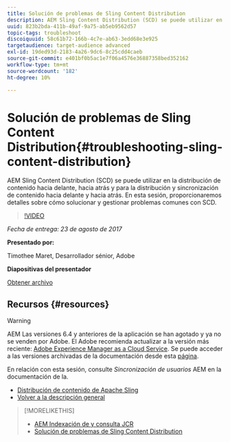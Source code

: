 ```yaml
---
title: Solución de problemas de Sling Content Distribution
description: AEM Sling Content Distribution (SCD) se puede utilizar en la distribución de contenido hacia delante, hacia atrás y para la distribución y sincronización de contenido hacia delante y hacia atrás. En esta sesión, proporcionaremos detalles sobre cómo solucionar y gestionar problemas comunes con SCD.
uuid: 823b2bda-411b-49af-9a75-ab5eb9562d57
topic-tags: troubleshoot
discoiquuid: 58c61b72-166b-4c7e-ab63-3edd68e3e925
targetaudience: target-audience advanced
exl-id: 19ded93d-2183-4a26-9dc6-8c25cdd4caeb
source-git-commit: e401bf0b5ac1e7f06a4576e36887358bed352162
workflow-type: tm+mt
source-wordcount: '182'
ht-degree: 10%

---
```


# Solución de problemas de Sling Content Distribution{#troubleshooting-sling-content-distribution}

AEM Sling Content Distribution (SCD) se puede utilizar en la distribución de contenido hacia delante, hacia atrás y para la distribución y sincronización de contenido hacia delante y hacia atrás. En esta sesión, proporcionaremos detalles sobre cómo solucionar y gestionar problemas comunes con SCD.

>[!VIDEO](https://video.tv.adobe.com/v/19451/?quality=9)

*Fecha de entrega: 23 de agosto de 2017*

**Presentado por:**

Timothee Maret, Desarrollador sénior, Adobe

**Diapositivas del presentador**

[Obtener archivo](assets/aem-gems-scd.pdf)

## Recursos {#resources}

>[!WARNING]
>
>AEM Las versiones 6.4 y anteriores de la aplicación se han agotado y ya no se venden por Adobe.  El Adobe recomienda actualizar a la versión más reciente: [Adobe Experience Manager as a Cloud Service](https://experienceleague.adobe.com/docs/experience-manager-cloud-service.html?lang=es).  Se puede acceder a las versiones archivadas de la documentación desde esta [página](https://experienceleague.adobe.com/docs/experience-manager-release-information/aem-release-updates/previous-updates/aem-previous-versions.html?lang=es).
>
>En relación con esta sesión, consulte *Sincronización de usuarios* AEM en la documentación de la.

* [Distribución de contenido de Apache Sling](https://sling.apache.org/documentation/bundles/content-distribution.html)
* [Volver a la descripción general](https://helpx.adobe.com/experience-manager/kt/eseminars/gems/aem-index.html)

>[!MORELIKETHIS]
>
>* [AEM Indexación de y consulta JCR](aem-indexing-jcr-query.md)
>* [Solución de problemas de Sling Content Distribution](aem-troubleshooting-sling.md)

